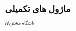 # ماژول های تکمیلی


[باشگاه مشتریان](https://github.com/1stco/PayamGostarDocs/blob/master/help%202.5.4/Supplementary-modules/customer-club/customer-club.md)
